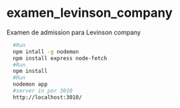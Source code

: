 # examen_levinson_company
Examen de admission para Levinson company

```bash
  #Run
  npm intall -g nodemon
  npm install express node-fetch
  #Run
  npm install
  #Run
  nodemon app
  #server in por 3010
  http://localhost:3010/
```

